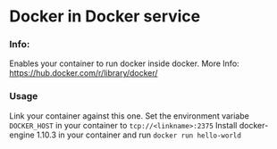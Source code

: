 # Docker in Docker service 

### Info:

Enables your container to run docker inside docker.
More Info: https://hub.docker.com/r/library/docker/

### Usage

Link your container against this one.
Set the environment variabe `DOCKER_HOST` in your container to `tcp://<linkname>:2375`
Install docker-engine 1.10.3 in your container and run `docker run hello-world`
